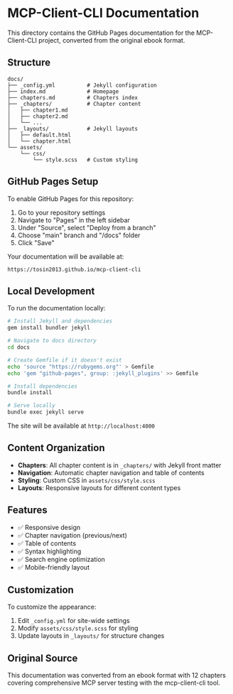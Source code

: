 # MCP-Client-CLI Documentation

This directory contains the GitHub Pages documentation for the MCP-Client-CLI project, converted from the original ebook format.

## Structure

```
docs/
├── _config.yml          # Jekyll configuration
├── index.md             # Homepage
├── chapters.md          # Chapters index
├── _chapters/           # Chapter content
│   ├── chapter1.md
│   ├── chapter2.md
│   └── ...
├── _layouts/            # Jekyll layouts
│   ├── default.html
│   └── chapter.html
└── assets/
    └── css/
        └── style.scss   # Custom styling
```

## GitHub Pages Setup

To enable GitHub Pages for this repository:

1. Go to your repository settings
2. Navigate to "Pages" in the left sidebar
3. Under "Source", select "Deploy from a branch"
4. Choose "main" branch and "/docs" folder
5. Click "Save"

Your documentation will be available at:
```
https://tosin2013.github.io/mcp-client-cli
```

## Local Development

To run the documentation locally:

```bash
# Install Jekyll and dependencies
gem install bundler jekyll

# Navigate to docs directory
cd docs

# Create Gemfile if it doesn't exist
echo 'source "https://rubygems.org"' > Gemfile
echo 'gem "github-pages", group: :jekyll_plugins' >> Gemfile

# Install dependencies
bundle install

# Serve locally
bundle exec jekyll serve
```

The site will be available at `http://localhost:4000`

## Content Organization

- **Chapters**: All chapter content is in `_chapters/` with Jekyll front matter
- **Navigation**: Automatic chapter navigation and table of contents
- **Styling**: Custom CSS in `assets/css/style.scss`
- **Layouts**: Responsive layouts for different content types

## Features

- ✅ Responsive design
- ✅ Chapter navigation (previous/next)
- ✅ Table of contents
- ✅ Syntax highlighting
- ✅ Search engine optimization
- ✅ Mobile-friendly layout

## Customization

To customize the appearance:

1. Edit `_config.yml` for site-wide settings
2. Modify `assets/css/style.scss` for styling
3. Update layouts in `_layouts/` for structure changes

## Original Source

This documentation was converted from an ebook format with 12 chapters covering comprehensive MCP server testing with the mcp-client-cli tool. 
